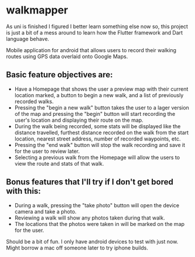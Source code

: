 # walkmapper

As uni is finished I figured I better learn something else now so, this project is just a bit of a mess around to learn how the Flutter framework and Dart language behave.

Mobile application for android that allows users to record their walking routes using GPS data overlaid onto Google Maps.

## Basic feature objectives are:

- Have a Homepage that shows the user a preview map with their current location marked, a button to begin a new walk, and a list of previously recorded walks.
- Pressing the "begin a new walk" button takes the user to a lager version of the map and pressing the "begin" button will start recording the user's location and displaying their route on the map.
- During the walk being recorded, some stats will be displayed like the distance travelled, furthest distance recorded on the walk from the start location, nearest street address, number of recorded waypoints, etc.
- Pressing the "end walk" button will stop the walk recording and save it for the user to review later.
- Selecting a previous walk from the Homepage will allow the users to view the route and stats of that walk.

## Bonus features that I'll try if I don't get bored with this:

- During a walk, pressing the "take photo" button will open the device camera and take a photo. 
- Reviewing a walk will show any photos taken during that walk.
- The locations that the photos were taken in will be marked on the map for the user.


Should be a bit of fun.
I only have android devices to test with just now. Might borrow a mac off someone later to try iphone builds.